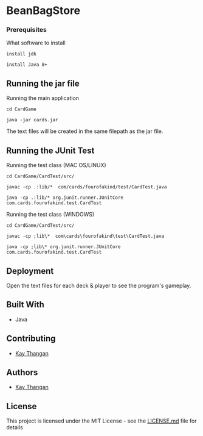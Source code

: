 # BeanBagStore

### Prerequisites
What software to install

```
install jdk
```
```
install Java 8+
```

## Running the jar file
Running the main application
```
cd CardGame
```
```
java -jar cards.jar
```
The text files will be created in the same filepath as the jar file.

## Running the JUnit Test
Running the test class (MAC OS/LINUX)
```
cd CardGame/CardTest/src/
```
```
javac -cp .:lib/*  com/cards/fourofakind/test/CardTest.java
```
```
java -cp .:lib/* org.junit.runner.JUnitCore com.cards.fourofakind.test.CardTest
```

Running the test class (WINDOWS)
```
cd CardGame/CardTest/src/
```
```
javac -cp ;lib\*  com\cards\fourofakind\test\CardTest.java
```
```
java -cp ;lib\* org.junit.runner.JUnitCore com.cards.fourofakind.test.CardTest
```

## Deployment
Open the text files for each deck & player to see the program's gameplay.

## Built With
* Java

## Contributing
* [Kay Thangan](https://github.com/KayThangan)


## Authors
* [Kay Thangan](https://github.com/KayThangan)

## License

This project is licensed under the MIT License - see the [LICENSE.md](LICENSE.md) file for details
